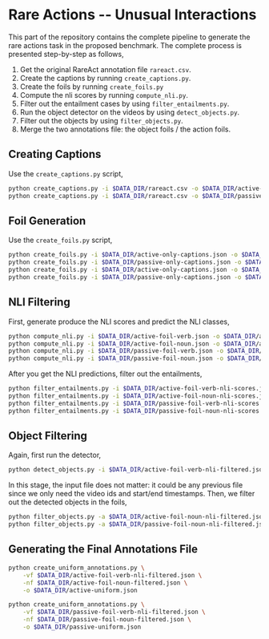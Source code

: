 # Rare Actions -- Unusual Interactions

This part of the repository contains the complete pipeline to generate the rare actions task in the proposed benchmark.
The complete process is presented step-by-step as follows,

1. Get the original RareAct annotation file `rareact.csv`.
2. Create the captions by running `create_captions.py`.
3. Create the foils by running `create_foils.py`
4. Compute the nli scores by running `compute_nli.py`.
5. Filter out the entailment cases by using `filter_entailments.py`.
6. Run the object detector on the videos by using `detect_objects.py`.
7. Filter out the objects by using `filter_objects.py`.
8. Merge the two annotations file: the object foils / the action foils.

## Creating Captions
Use the `create_captions.py` script,

```bash
python create_captions.py -i $DATA_DIR/rareact.csv -o $DATA_DIR/active-only-captions.json --active
python create_captions.py -i $DATA_DIR/rareact.csv -o $DATA_DIR/passive-only-captions.json --passive
```

## Foil Generation
Use the `create_foils.py` script,
```bash
python create_foils.py -i $DATA_DIR/active-only-captions.json -o $DATA_DIR/active-foil-verb.json --foil-verb
python create_foils.py -i $DATA_DIR/passive-only-captions.json -o $DATA_DIR/passive-foil-verb.json --foil-verb
python create_foils.py -i $DATA_DIR/active-only-captions.json -o $DATA_DIR/active-foil-noun.json --foil-noun
python create_foils.py -i $DATA_DIR/passive-only-captions.json -o $DATA_DIR/passive-foil-noun.json --foil-noun
```

## NLI Filtering
First, generate produce the NLI scores and predict the NLI classes,

```bash
python compute_nli.py -i $DATA_DIR/active-foil-verb.json -o $DATA_DIR/active-foil-verb-nli-scores.json
python compute_nli.py -i $DATA_DIR/active-foil-noun.json -o $DATA_DIR/active-foil-noun-nli-scores.json
python compute_nli.py -i $DATA_DIR/passive-foil-verb.json -o $DATA_DIR/passive-foil-verb-nli-scores.json
python compute_nli.py -i $DATA_DIR/passive-foil-noun.json -o $DATA_DIR/passive-foil-noun-nli-scores.json
```

After you get the NLI predictions, filter out the entailments,

```bash
python filter_entailments.py -i $DATA_DIR/active-foil-verb-nli-scores.json -o $DATA_DIR/active-foil-verb-nli-filtered.json
python filter_entailments.py -i $DATA_DIR/active-foil-noun-nli-scores.json -o $DATA_DIR/active-foil-noun-nli-filtered.json
python filter_entailments.py -i $DATA_DIR/passive-foil-verb-nli-scores.json -o $DATA_DIR/passive-foil-verb-nli-filtered.json
python filter_entailments.py -i $DATA_DIR/passive-foil-noun-nli-scores.json -o $DATA_DIR/passive-foil-noun-nli-filtered.json
```

## Object Filtering
Again, first run the detector,

```bash
python detect_objects.py -i $DATA_DIR/active-foil-verb-nli-filtered.json -o $DATA_DIR/detected_objects.json
```

In this stage, the input file does not matter: it could be any previous file since we only need the video ids and start/end timestamps. Then, we filter out the detected objects in the foils,

```bash
python filter_objects.py -a $DATA_DIR/active-foil-noun-nli-filtered.json -d $DATA_DIR/detected_objects.json -o $DATA_DIR/active-foil-noun-filtered.json
python filter_objects.py -a $DATA_DIR/passive-foil-noun-nli-filtered.json -d $DATA_DIR/detected_objects.json -o $DATA_DIR/passive-foil-noun-filtered.json
```

## Generating the Final Annotations File
```bash
python create_uniform_annotations.py \
    -vf $DATA_DIR/active-foil-verb-nli-filtered.json \
    -nf $DATA_DIR/active-foil-noun-filtered.json \
    -o $DATA_DIR/active-uniform.json

python create_uniform_annotations.py \
    -vf $DATA_DIR/passive-foil-verb-nli-filtered.json \
    -nf $DATA_DIR/passive-foil-noun-filtered.json \
    -o $DATA_DIR/passive-uniform.json
```